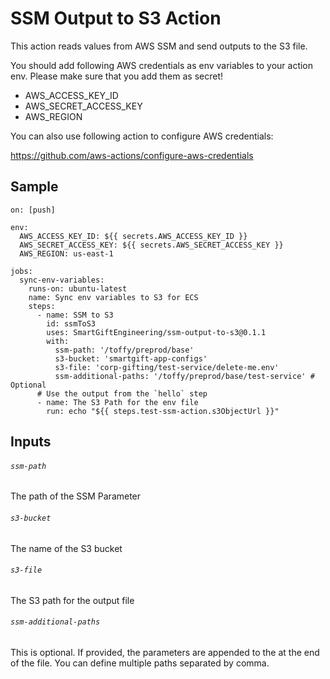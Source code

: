 # SSM Output to S3 Action

This action reads values from AWS SSM and send outputs to the S3 file.

You should add following AWS credentials as env variables to your action env. Please make sure that you add them as secret!

- AWS_ACCESS_KEY_ID
- AWS_SECRET_ACCESS_KEY
- AWS_REGION

You can also use following action to configure AWS credentials:

https://github.com/aws-actions/configure-aws-credentials

## Sample

```
on: [push]

env:
  AWS_ACCESS_KEY_ID: ${{ secrets.AWS_ACCESS_KEY_ID }}
  AWS_SECRET_ACCESS_KEY: ${{ secrets.AWS_SECRET_ACCESS_KEY }}
  AWS_REGION: us-east-1

jobs:
  sync-env-variables:
    runs-on: ubuntu-latest
    name: Sync env variables to S3 for ECS
    steps:
      - name: SSM to S3
        id: ssmToS3
        uses: SmartGiftEngineering/ssm-output-to-s3@0.1.1
        with:
          ssm-path: '/toffy/preprod/base'
          s3-bucket: 'smartgift-app-configs'
          s3-file: 'corp-gifting/test-service/delete-me.env'
          ssm-additional-paths: '/toffy/preprod/base/test-service' # Optional
      # Use the output from the `hello` step
      - name: The S3 Path for the env file
        run: echo "${{ steps.test-ssm-action.s3ObjectUrl }}"
```

## Inputs

###### `ssm-path`

The path of the SSM Parameter


###### `s3-bucket`

The name of the S3 bucket

###### `s3-file`

The S3 path for the output file

###### `ssm-additional-paths`

This is optional. If provided, the parameters are appended to the at the end of the file. You can define multiple paths separated by comma.
